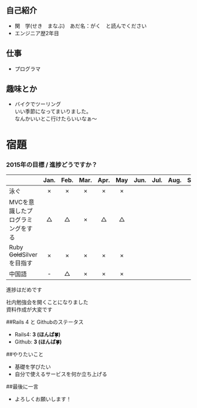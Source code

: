 ﻿## 自己紹介

- 関　学(せき　まなぶ)　あだ名：がく　と読んでください
- エンジニア歴2年目

## 仕事
- プログラマ

## 趣味とか
- バイクでツーリング  
いい季節になってまいりました。  
なんかいいとこ行けたらいいなぁ～

# 宿題 

### 2015年の目標 / 進捗どうですか？
|                                     |Jan.|Feb.|Mar.|Apr.|May|Jun.|Jul.|Aug.|Sep.|Oct.|Nov.|Dec.|
|:----------------------------------- |:--:|:--:|:--:|:--:|:--:|:--:|:--:|:--:|:--:|:--:|:--:|:--:|
|泳ぐ                                 | ×  | ×  |  ×  |  ×  |  ×  |    |    |    |    |    |    |    |
|MVCを意識したプログラミングをする    | △  | △  |  ×  |  △  |  △  |    |    |    |    |    |    |    |
|Ruby ~~Gold~~Silverを目指す                     | ×  | ×  |  ×  |  ×  |  ×  |    |    |    |    |    |    |    |
|中国語                               | -  | △  |  ×  |  ×  |  ×  |    |    |    |    |    |    |    |


進捗はだめです  
  
社内勉強会を開くことになりました  
資料作成が大変です  


##Rails 4 と Githubのステータス

- Rails4: **3 (ほんば:four_leaf_clover:)**
- Github: **3 (ほんば:four_leaf_clover:)**

##やりたいこと

- 基礎を学びたい
- 自分で使えるサービスを何か立ち上げる

##最後に一言

- よろしくお願いします！ 
